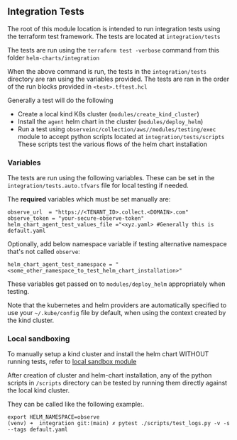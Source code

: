 ## Integration Tests


The root of this module location is intended to run integration tests using the terraform test framework. The tests are located at `integration/tests`

The tests are run using the `terraform test -verbose` command from this folder `helm-charts/integration`

When the above command is run, the tests in the `integration/tests` directory are ran using the variables provided. The tests are ran in the order of the run blocks provided in `<test>.tftest.hcl`

Generally a test will do the following
- Create a local kind K8s cluster (`modules/create_kind_cluster`)
- Install the `agent` helm chart in the cluster (`modules/deploy_helm`)
- Run a test using `observeinc/collection/aws//modules/testing/exec` module to accept python scripts located at `integration/tests/scripts` These scripts test the various flows of the helm chart installation


### Variables

The tests are run using the following variables. These can be set in the `integration/tests.auto.tfvars` file for local testing if needed.


The **required** variables which must be set manually are:
```
observe_url  = "https://<TENANT_ID>.collect.<DOMAIN>.com"
observe_token = "your-secure-observe-token"
helm_chart_agent_test_values_file ="<xyz.yaml> #Generally this is default.yaml
```

Optionally, add below namespace variable if testing alternative namespace that's not called `observe`:
```
helm_chart_agent_test_namespace = "<some_other_namespace_to_test_helm_chart_installation>"
```
These variables get passed on to `modules/deploy_helm` appropriately when testing. 

Note that the kubernetes and helm providers are automatically specified to use your `~/.kube/config` file by default, when using the context created by the kind cluster.


### Local sandboxing

To manually setup a kind cluster and install the helm chart WITHOUT running tests, refer to [local sandbox module](modules/local_sandbox/README.md)

After creation of cluster and helm-chart installation, any of the python scripts in `/scripts` directory can be tested by running them directly against the local kind cluster.

They can be called like the following example:.
```
export HELM_NAMESPACE=observe
(venv) ➜  integration git:(main) ✗ pytest ./scripts/test_logs.py -v -s --tags default.yaml
```